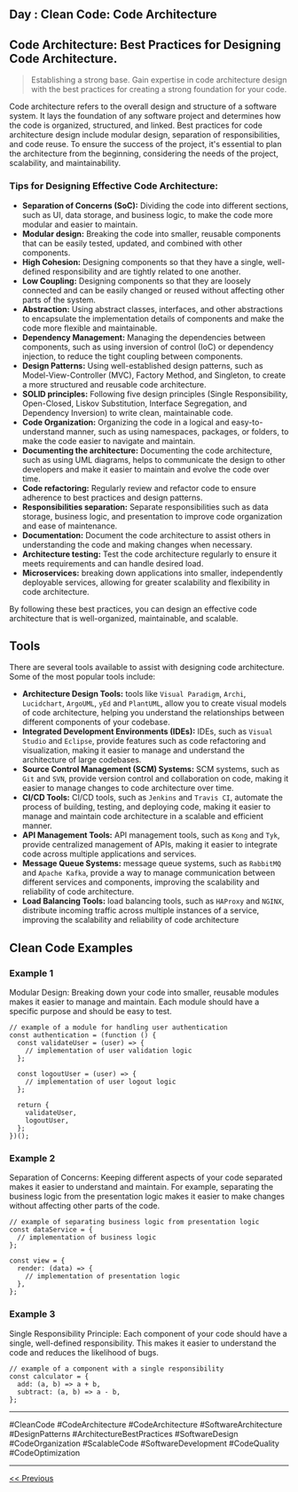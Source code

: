 ## Day : Clean Code: Code Architecture



## Code Architecture: Best Practices for Designing Code Architecture.

> Establishing a strong base. Gain expertise in code architecture design with the best practices for creating a strong foundation for your code.

Code architecture refers to the overall design and structure of a software system. It lays the foundation of any software project and determines how the code is organized, structured, and linked. Best practices for code architecture design include modular design, separation of responsibilities, and code reuse. To ensure the success of the project, it's essential to plan the architecture from the beginning, considering the needs of the project, scalability, and maintainability.

### Tips for Designing Effective Code Architecture:

- **Separation of Concerns (SoC):** Dividing the code into different sections, such as UI, data storage, and business logic, to make the code more modular and easier to maintain.
- **Modular design:** Breaking the code into smaller, reusable components that can be easily tested, updated, and combined with other components.
- **High Cohesion:** Designing components so that they have a single, well-defined responsibility and are tightly related to one another.
- **Low Coupling:** Designing components so that they are loosely connected and can be easily changed or reused without affecting other parts of the system.
- **Abstraction:** Using abstract classes, interfaces, and other abstractions to encapsulate the implementation details of components and make the code more flexible and maintainable.
- **Dependency Management:** Managing the dependencies between components, such as using inversion of control (IoC) or dependency injection, to reduce the tight coupling between components.
- **Design Patterns:** Using well-established design patterns, such as Model-View-Controller (MVC), Factory Method, and Singleton, to create a more structured and reusable code architecture.
- **SOLID principles:** Following five design principles (Single Responsibility, Open-Closed, Liskov Substitution, Interface Segregation, and Dependency Inversion) to write clean, maintainable code.
- **Code Organization:** Organizing the code in a logical and easy-to-understand manner, such as using namespaces, packages, or folders, to make the code easier to navigate and maintain.
- **Documenting the architecture:** Documenting the code architecture, such as using UML diagrams, helps to communicate the design to other developers and make it easier to maintain and evolve the code over time.
- **Code refactoring:** Regularly review and refactor code to ensure adherence to best practices and design patterns.
- **Responsibilities separation:** Separate responsibilities such as data storage, business logic, and presentation to improve code organization and ease of maintenance.
- **Documentation:** Document the code architecture to assist others in understanding the code and making changes when necessary.
- **Architecture testing:** Test the code architecture regularly to ensure it meets requirements and can handle desired load.
- **Microservices:** breaking down applications into smaller, independently deployable services, allowing for greater scalability and flexibility in code architecture.


By following these best practices, you can design an effective code architecture that is well-organized, maintainable, and scalable.

## Tools

There are several tools available to assist with designing code architecture. Some of the most popular tools include:

- **Architecture Design Tools:** tools like `Visual Paradigm`, `Archi`, `Lucidchart`, `ArgoUML`, `yEd` and `PlantUML`, allow you to create visual models of code architecture, helping you understand the relationships between different components of your codebase.
- **Integrated Development Environments (IDEs):** IDEs, such as `Visual Studio` and `Eclipse`, provide features such as code refactoring and visualization, making it easier to manage and understand the architecture of large codebases.
- **Source Control Management (SCM) Systems:** SCM systems, such as `Git` and `SVN`, provide version control and collaboration on code, making it easier to manage changes to code architecture over time.
- **CI/CD Tools:** CI/CD tools, such as `Jenkins` and `Travis CI`, automate the process of building, testing, and deploying code, making it easier to manage and maintain code architecture in a scalable and efficient manner.
- **API Management Tools:** API management tools, such as `Kong` and `Tyk`, provide centralized management of APIs, making it easier to integrate code across multiple applications and services.
- **Message Queue Systems:** message queue systems, such as `RabbitMQ` and `Apache Kafka`, provide a way to manage communication between different services and components, improving the scalability and reliability of code architecture.
- **Load Balancing Tools:** load balancing tools, such as `HAProxy` and `NGINX`, distribute incoming traffic across multiple instances of a service, improving the scalability and reliability of code architecture

## Clean Code Examples

### Example 1

Modular Design: Breaking down your code into smaller, reusable modules makes it easier to manage and maintain. Each module should have a specific purpose and should be easy to test.

```JS
// example of a module for handling user authentication
const authentication = (function () {
  const validateUser = (user) => {
    // implementation of user validation logic
  };

  const logoutUser = (user) => {
    // implementation of user logout logic
  };

  return {
    validateUser,
    logoutUser,
  };
})();

```

### Example 2

Separation of Concerns: Keeping different aspects of your code separated makes it easier to understand and maintain. For example, separating the business logic from the presentation logic makes it easier to make changes without affecting other parts of the code.

```JS
// example of separating business logic from presentation logic
const dataService = {
  // implementation of business logic
};

const view = {
  render: (data) => {
    // implementation of presentation logic
  },
};

```

### Example 3

Single Responsibility Principle: Each component of your code should have a single, well-defined responsibility. This makes it easier to understand the code and reduces the likelihood of bugs.

```JS
// example of a component with a single responsibility
const calculator = {
  add: (a, b) => a + b,
  subtract: (a, b) => a - b,
};
```

---

#CleanCode #CodeArchitecture #CodeArchitecture #SoftwareArchitecture #DesignPatterns #ArchitectureBestPractices #SoftwareDesign #CodeOrganization #ScalableCode #SoftwareDevelopment #CodeQuality #CodeOptimization

---

[<< Previous](../day-29-design-patterns/README.md)
